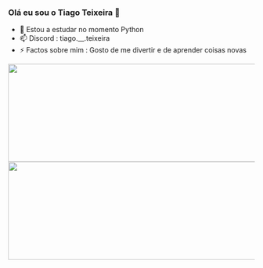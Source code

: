 ### Olá eu sou o Tiago Teixeira 👋

- 🌱 Estou a estudar no momento Python
- 📫 Discord : tiago.__.teixeira
- ⚡ Factos sobre mim : Gosto de me divertir e de aprender coisas novas


<a href="https://github.com/anuraghazra/github-readme-stats">
  <img height=200 width="525" align="center" src="https://github-readme-stats.vercel.app/api?username=tiagoteixeira9&show_icons=true&theme=blue-green" />
</a>
<a href="https://github.com/anuraghazra/convoychat">
  <img height=200 width="525" align="center" src="https://github-readme-stats.vercel.app/api/top-langs?username=tiagoteixeira9&layout=compact&langs_count=8&card_width=320&show_icons=true&theme=blue-green" />
</a>
